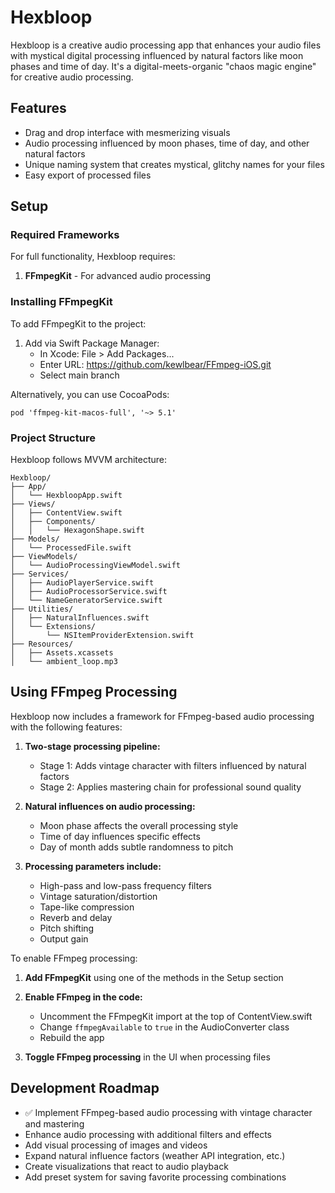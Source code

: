 # Hexbloop

Hexbloop is a creative audio processing app that enhances your audio files with mystical digital processing influenced by natural factors like moon phases and time of day. It's a digital-meets-organic "chaos magic engine" for creative audio processing.

## Features

- Drag and drop interface with mesmerizing visuals
- Audio processing influenced by moon phases, time of day, and other natural factors
- Unique naming system that creates mystical, glitchy names for your files
- Easy export of processed files

## Setup

### Required Frameworks

For full functionality, Hexbloop requires:

1. **FFmpegKit** - For advanced audio processing

### Installing FFmpegKit

To add FFmpegKit to the project:

1. Add via Swift Package Manager:
   - In Xcode: File > Add Packages...
   - Enter URL: https://github.com/kewlbear/FFmpeg-iOS.git
   - Select main branch

Alternatively, you can use CocoaPods:

```
pod 'ffmpeg-kit-macos-full', '~> 5.1'
```

### Project Structure

Hexbloop follows MVVM architecture:

```
Hexbloop/
├── App/ 
│   └── HexbloopApp.swift
├── Views/
│   ├── ContentView.swift
│   ├── Components/
│   │   └── HexagonShape.swift
├── Models/
│   └── ProcessedFile.swift
├── ViewModels/
│   └── AudioProcessingViewModel.swift
├── Services/
│   ├── AudioPlayerService.swift
│   ├── AudioProcessorService.swift
│   └── NameGeneratorService.swift
├── Utilities/
│   ├── NaturalInfluences.swift
│   └── Extensions/
│       └── NSItemProviderExtension.swift
├── Resources/
│   ├── Assets.xcassets
│   └── ambient_loop.mp3
```

## Using FFmpeg Processing

Hexbloop now includes a framework for FFmpeg-based audio processing with the following features:

1. **Two-stage processing pipeline:**
   - Stage 1: Adds vintage character with filters influenced by natural factors
   - Stage 2: Applies mastering chain for professional sound quality

2. **Natural influences on audio processing:**
   - Moon phase affects the overall processing style
   - Time of day influences specific effects
   - Day of month adds subtle randomness to pitch

3. **Processing parameters include:**
   - High-pass and low-pass frequency filters
   - Vintage saturation/distortion
   - Tape-like compression
   - Reverb and delay
   - Pitch shifting
   - Output gain

To enable FFmpeg processing:

1. **Add FFmpegKit** using one of the methods in the Setup section
2. **Enable FFmpeg in the code:**
   - Uncomment the FFmpegKit import at the top of ContentView.swift
   - Change `ffmpegAvailable` to `true` in the AudioConverter class
   - Rebuild the app

3. **Toggle FFmpeg processing** in the UI when processing files

## Development Roadmap

- ✅ Implement FFmpeg-based audio processing with vintage character and mastering 
- Enhance audio processing with additional filters and effects
- Add visual processing of images and videos
- Expand natural influence factors (weather API integration, etc.)
- Create visualizations that react to audio playback
- Add preset system for saving favorite processing combinations